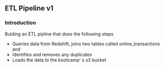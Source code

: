 ## ETL Pipeline v1

### Introduction
Bulding an ETL pipline that does the following steps
- Queries data from Redshift, joins two tables called online_transactions and
- Identifies and removes any duplicates
- Loads the data to the bootcamp' s s3 bucket

